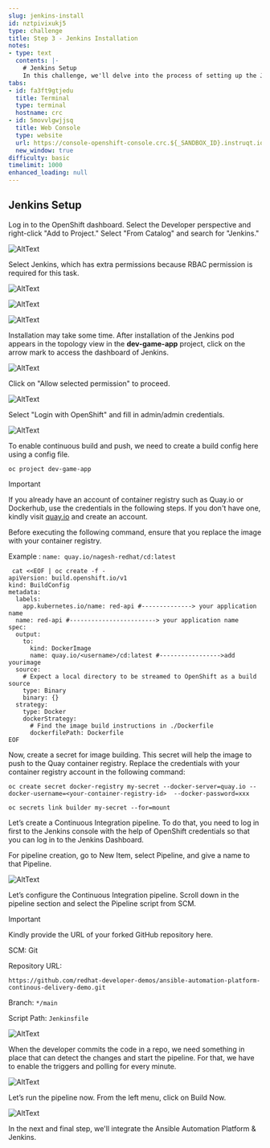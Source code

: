 ```yaml
---
slug: jenkins-install
id: nztpivixukj5
type: challenge
title: Step 3 - Jenkins Installation
notes:
- type: text
  contents: |-
    # Jenkins Setup
    In this challenge, we'll delve into the process of setting up the Jenkins pod from the developers catalog.
tabs:
- id: fa3ft9gtjedu
  title: Terminal
  type: terminal
  hostname: crc
- id: 5movvlgwjjsq
  title: Web Console
  type: website
  url: https://console-openshift-console.crc.${_SANDBOX_ID}.instruqt.io
  new_window: true
difficulty: basic
timelimit: 1000
enhanced_loading: null
---
```

## Jenkins Setup

Log in to the OpenShift dashboard. Select the Developer perspective and right-click "Add to Project." Select "From Catalog" and search for "Jenkins."

![AltText](https://github.com/redhat-developer-demos/ansible-automation-platform-continous-delivery-demo/blob/main/assets/jenkins_catalog_add.png?raw=true)

Select Jenkins, which has extra permissions because RBAC permission is required for this task.

![AltText](https://github.com/redhat-developer-demos/ansible-automation-platform-continous-delivery-demo/blob/main/assets/jenkins_catalog_search1.png?raw=true)

![AltText](https://github.com/redhat-developer-demos/ansible-automation-platform-continous-delivery-demo/blob/main/assets/jenkins_install2nd.png?raw=true)

![AltText](https://github.com/redhat-developer-demos/ansible-automation-platform-continous-delivery-demo/blob/main/assets/jenkins_install3nd.png?raw=true)

Installation may take some time. After installation of the Jenkins pod appears in the topology view in the **dev-game-app** project, click on the arrow mark to access the dashboard of Jenkins.

![AltText](https://github.com/redhat-developer-demos/ansible-automation-platform-continous-delivery-demo/blob/main/assets/jenkins_extra_permission_allow.png?raw=true)

Click on "Allow selected permission" to proceed.

![AltText](https://github.com/redhat-developer-demos/ansible-automation-platform-continous-delivery-demo/blob/main/assets/jenkins_loginwith_admin.png?raw=true)

Select "Login with OpenShift" and fill in admin/admin credentials.

![AltText](https://github.com/redhat-developer-demos/ansible-automation-platform-continous-delivery-demo/blob/main/assets/jenkins_dashboard.png?raw=true)

To enable continuous build and push, we need to create a build config here using a config file.

```
oc project dev-game-app
```
> [!IMPORTANT]
> If you already have an account of container registry such as Quay.io or Dockerhub, use the credentials in the following steps.
> If you don't have one, kindly visit [quay.io](https://quay.io/) and create an account.

Before executing the following command, ensure that you replace the image with your container registry.

Example :  `name: quay.io/nagesh-redhat/cd:latest`
```
 cat <<EOF | oc create -f -
apiVersion: build.openshift.io/v1
kind: BuildConfig
metadata:
  labels:
    app.kubernetes.io/name: red-api #--------------> your application name
  name: red-api #------------------------> your application name
spec:
  output:
    to:
      kind: DockerImage
      name: quay.io/<username>/cd:latest #----------------->add yourimage
  source:
    # Expect a local directory to be streamed to OpenShift as a build source
    type: Binary
    binary: {}
  strategy:
    type: Docker
    dockerStrategy:
      # Find the image build instructions in ./Dockerfile
      dockerfilePath: Dockerfile
EOF
```
Now, create a secret for image building. This secret will help the image to push to the Quay container registry. Replace the credentials with your container registry account in the following command:

```
oc create secret docker-registry my-secret --docker-server=quay.io --docker-username=<your-container-registry-id>  --docker-password=xxx
```

```
oc secrets link builder my-secret --for=mount
```

Let’s create a Continuous Integration pipeline. To do that, you need to log in first to the Jenkins console with the help of OpenShift credentials so that you can log in to the Jenkins Dashboard.

For pipeline creation, go to New Item, select Pipeline, and give a name to that Pipeline.

![AltText](https://github.com/redhat-developer-demos/ansible-automation-platform-continous-delivery-demo/blob/main/assets/jenkins_pipeline.png?raw=true)

Let’s configure the Continuous Integration pipeline.
Scroll down in the pipeline section and select the Pipeline script from SCM.

> [!IMPORTANT]
> Kindly provide the URL of  your forked GitHub repository here.

SCM: Git

Repository URL:
```
https://github.com/redhat-developer-demos/ansible-automation-platform-continous-delivery-demo.git
```


Branch: `*/main`


Script Path: `Jenkinsfile`



![AltText](https://github.com/redhat-developer-demos/ansible-automation-platform-continous-delivery-demo/blob/main/assets/jenkins_filled_pipe.png?raw=true)

When the developer commits the code in a repo, we need something in place that can detect the changes and start the pipeline. For that, we have to enable the triggers and polling for every minute.

![AltText](https://github.com/redhat-developer-demos/ansible-automation-platform-continous-delivery-demo/blob/main/assets/jenkins_build_trigger.png?raw=true)

Let’s run the pipeline now. From the left menu, click on Build Now.


![AltText](https://github.com/redhat-developer-demos/ansible-automation-platform-continous-delivery-demo/blob/main/assets/jenkins_ci_op.png?raw=true)

In the next and final step, we'll integrate the Ansible Automation Platform & Jenkins.
